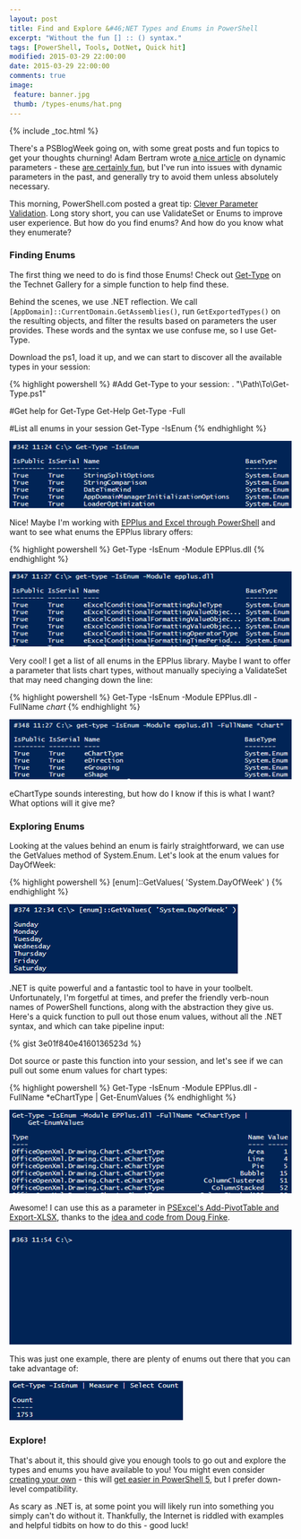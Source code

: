 ```yaml
---
layout: post
title: Find and Explore &#46;NET Types and Enums in PowerShell
excerpt: "Without the fun [] :: () syntax."
tags: [PowerShell, Tools, DotNet, Quick hit]
modified: 2015-03-29 22:00:00
date: 2015-03-29 22:00:00
comments: true
image:
 feature: banner.jpg
 thumb: /types-enums/hat.png
---
```

{% include _toc.html %}

There's a PSBlogWeek going on, with some great posts and fun topics to get your thoughts churning! Adam Bertram wrote [a nice article](http://www.adamtheautomator.com/psbloggingweek-dynamic-parameters-and-parameter-validation/) on dynamic parameters - these [are certainly fun](http://stackoverflow.com/a/23001637/3067642), but I've run into issues with dynamic parameters in the past, and generally try to avoid them unless absolutely necessary.

This morning, PowerShell.com posted a great tip: [Clever Parameter Validation](http://powershell.com/cs/blogs/tips/archive/2015/04/02/clever-parameter-validation.aspx). Long story short, you can use ValidateSet or Enums to improve user experience. But how do you find enums? And how do you know what they enumerate?

### Finding Enums

The first thing we need to do is find those Enums! Check out [Get-Type](https://gallery.technet.microsoft.com/scriptcenter/Get-Type-Get-exported-fee19cf7) on the Technet Gallery for a simple function to help find these.

Behind the scenes, we use .NET reflection. We call ```[AppDomain]::CurrentDomain.GetAssemblies()```, run ```GetExportedTypes()``` on the resulting objects, and filter the results based on parameters the user provides. These words and the syntax we use confuse me, so I use Get-Type.

Download the ps1, load it up, and we can start to discover all the available types in your session:

{% highlight powershell %}
#Add Get-Type to your session:
    . "\\Path\To\Get-Type.ps1"

#Get help for Get-Type
    Get-Help Get-Type -Full

#List all enums in your session
    Get-Type -IsEnum
{% endhighlight %}

![IsEnum output](/images/types-enums/isenum.png)

Nice! Maybe I'm working with [EPPlus and Excel through PowerShell](http://ramblingcookiemonster.github.io/PSExcel-Intro/) and want to see what enums the EPPlus library offers:

{% highlight powershell %}
Get-Type -IsEnum -Module EPPlus.dll
{% endhighlight %}

![IsEnum module output](/images/types-enums/isenumepplus.png)

Very cool! I get a list of all enums in the EPPlus library. Maybe I want to offer a parameter that lists chart types, without manually speciying a ValidateSet that may need changing down the line:

{% highlight powershell %}
Get-Type -IsEnum -Module EPPlus.dll -FullName *chart*
{% endhighlight %}

![IsEnum fullname output](/images/types-enums/isenumeppluschart.png)

eChartType sounds interesting, but how do I know if this is what I want? What options will it give me?

### Exploring Enums

Looking at the values behind an enum is fairly straightforward, we can use the GetValues method of System.Enum. Let's look at the enum values for DayOfWeek:

{% highlight powershell %}
[enum]::GetValues( 'System.DayOfWeek' )
{% endhighlight %}

![Enum GetValues](/images/types-enums/getvalues.png)

.NET is quite powerful and a fantastic tool to have in your toolbelt. Unfortunately, I'm forgetful at times, and prefer the friendly verb-noun names of PowerShell functions, along with the abstraction they give us. Here's a quick function to pull out those enum values, without all the .NET syntax, and which can take pipeline input:

{% gist 3e01f840e4160136523d %}

Dot source or paste this function into your session, and let's see if we can pull out some enum values for chart types:

{% highlight powershell %}
Get-Type -IsEnum -Module EPPlus.dll -FullName *eChartType | Get-EnumValues
{% endhighlight %}

![eChartType values](/images/types-enums/excharttype.png)

Awesome! I can use this as a parameter in [PSExcel's Add-PivotTable and Export-XLSX](http://ramblingcookiemonster.github.io/PSExcel-Intro/#create-pivot-tables-and-charts), thanks to the [idea and code from Doug Finke](https://github.com/dfinke/ImportExcel).

![Add-PivotTable -ChartType](/images/types-enums/charttype.gif)

This was just one example, there are plenty of enums out there that you can take advantage of:

![Add-PivotTable -ChartType](/images/types-enums/enumcount.png)

### Explore!

That's about it, this should give you enough tools to go out and explore the types and enums you have available to you! You might even consider [creating your own](http://www.powershellmagazine.com/2012/10/01/pstip-creating-flagged-enumerations-in-powershell/) - this will [get easier in PowerShell 5](http://www.sapien.com/blog/2015/01/05/enumerators-in-windows-powershell-5-0/), but I prefer down-level compatibility.

As scary as .NET is, at some point you will likely run into something you simply can't do without it. Thankfully, the Internet is riddled with examples and helpful tidbits on how to do this - good luck!